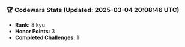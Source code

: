 ### 🏆 Codewars Stats (Updated: 2025-03-04 20:08:46 UTC)

- **Rank:** 8 kyu
- **Honor Points:** 3
- **Completed Challenges:** 1
